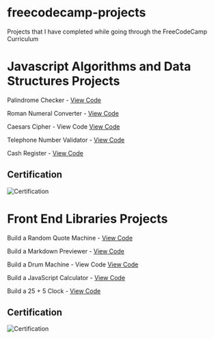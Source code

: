 # freecodecamp-projects
 
Projects that I have completed while going through the FreeCodeCamp Curriculum

# Javascript Algorithms and Data Structures Projects



Palindrome Checker - [View Code](https://github.com/mohamedsadiq/freecodecamp-projects/blob/main/Javascript-Algorithms-And-Data-Structures-Projects/Palindrome%20Checker%20.js)

Roman Numeral Converter - [View Code](https://github.com/mohamedsadiq/freecodecamp-projects/blob/main/Javascript-Algorithms-And-Data-Structures-Projects/Roman%20Numeral%20Converter.js) 
  
Caesars Cipher - View Code [View Code](https://github.com/mohamedsadiq/freecodecamp-projects/blob/main/Javascript-Algorithms-And-Data-Structures-Projects/Caesars%20Cipher.js)
  
Telephone Number Validator - [View Code](https://github.com/mohamedsadiq/freecodecamp-projects/blob/main/Javascript-Algorithms-And-Data-Structures-Projects/elephone%20Number%20Validator.js)

Cash Register - [View Code](https://github.com/mohamedsadiq/freecodecamp-projects/blob/main/Javascript-Algorithms-And-Data-Structures-Projects/Cash%20Register%20.js)

## Certification
![Certification](https://i.ibb.co/ccMbQxs/Captsxdsxsure.png)


# Front End Libraries Projects 


Build a Random Quote Machine - [View Code](https://codepen.io/M_Bronz/pen/BaKgpXW)

Build a Markdown Previewer - [View Code](https://codepen.io/M_Bronz/pen/eYZwabd) 
  
Build a Drum Machine - View Code [View Code](https://codepen.io/M_Bronz/pen/NWrWvJj)
  
Build a JavaScript Calculator - [View Code](https://codepen.io/M_Bronz/pen/LYZEqNv)

Build a 25 + 5 Clock - [View Code](https://codepen.io/M_Bronz/pen/BazNjxB)




## Certification
![Certification](https://i.ibb.co/NFHg7Zh/Captdsdsure.png)
